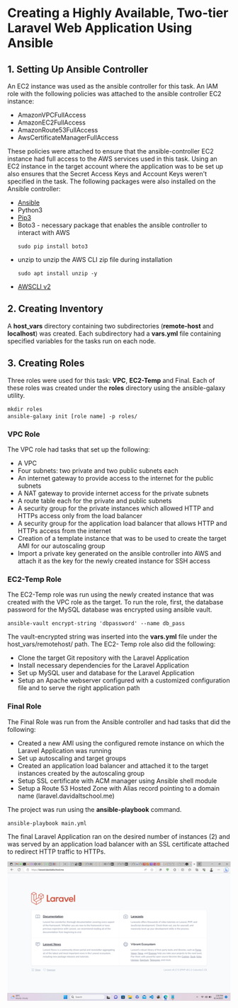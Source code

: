 # Creating a Highly Available, Two-tier Laravel Web Application Using Ansible
## 1. Setting Up Ansible Controller
An EC2 instance was used as the ansible controller for this task. An IAM role with the following policies was attached to the ansible controller EC2 instance:
- AmazonVPCFullAccess
- AmazonEC2FullAccess
- AmazonRoute53FullAccess
- AwsCertificateManagerFullAccess

These policies were attached to ensure that the ansible-controller EC2 instance had full access to the AWS services used in this task. Using an EC2 instance in the target account where the application was to be set up also ensures that the Secret Access Keys and Account Keys weren't specified in the task.
The following packages were also installed on the Ansible controller:
- [Ansible](https://docs.ansible.com/ansible/latest/installation_guide/intro_installation.html)
- Python3
- [Pip3](https://www.educative.io/answers/installing-pip3-in-ubuntu)
- Boto3 - necessary package that enables the ansible controller to interact with AWS
  ```
  sudo pip install boto3
  ```
- unzip to unzip the AWS CLI zip file during installation
  ```
  sudo apt install unzip -y
  ```
- [AWSCLI v2](https://docs.aws.amazon.com/cli/latest/userguide/getting-started-install.html)

## 2. Creating Inventory
A __host_vars__ directory containing two subdirectories (__remote-host__ and __localhost__) was created. Each subdirectory had a __vars.yml__ file containing specified variables for the tasks run on each node.

## 3. Creating Roles
  Three roles were used for this task: __VPC__, __EC2-Temp__ and Final. Each of these roles was created under the __roles__ directory using 
  the ansible-galaxy utility.
  ```
  mkdir roles
  ansible-galaxy init [role name] -p roles/
  ```
  ### VPC Role
  The VPC role had tasks that set up the following:
  - A VPC
  - Four subnets: two private and two public subnets each
  - An internet gateway to provide access to the internet for the public subnets
  - A NAT gateway to provide internet access for the private subnets
  - A route table each for the private and public subnets
  - A security group for the private instances which allowed HTTP and HTTPs access only from the load balancer
  - A security group for the application load balancer that allows HTTP and HTTPs access from the internet
  - Creation of a template instance that was to be used to create the target AMI for our autoscaling group
  - Import a private key generated on the ansible controller into AWS and attach it as the key for the newly created instance for SSH access
    
  ### EC2-Temp Role
  The EC2-Temp role was run using the newly created instance that was created with the VPC role as the target. To run the role, first, the 
  database password for the MySQL database was encrypted using ansible vault.
  ```
  ansible-vault encrypt-string 'dbpassword' --name db_pass
  ```
  The vault-encrypted string was inserted into the __vars.yml__ file under the host_vars/remotehost/ path.
  The EC2- Temp role also did the following:
  - Clone the target Git repository with the Laravel Application
  - Install necessary dependencies for the Laravel Application
  - Set up MySQL user and database for the Laravel Application
  - Setup an Apache webserver configured with a customized configuration file and to serve the right application path
    
   ### Final Role
  The Final Role was run from the Ansible controller and had tasks that did the following:
   - Created a new AMI using the configured remote instance on which the Laravel Application was running
   - Set up autoscaling and target groups
   - Created an application load balancer and attached it to the target instances created by the autoscaling group
   - Setup SSL certificate with ACM manager using Ansible shell module 
   - Setup a Route 53 Hosted Zone with Alias record pointing to a domain name (laravel.davidaltschool.me)

  The project was run using the __ansible-playbook__ command.
  ```
  ansible-playbook main.yml
  ```
  The final Laravel Application ran on the desired number of instances (2) and was served by an application load balancer with an SSL 
  certificate attached to redirect HTTP traffic to HTTPs.

![Laravel Web Application](laravel.png)
